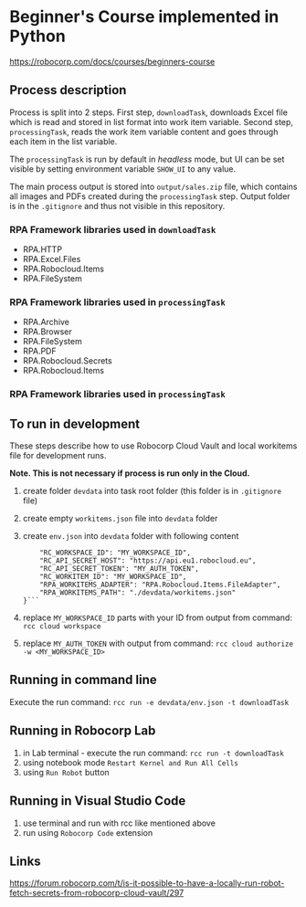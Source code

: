 # Beginner's Course implemented in Python

https://robocorp.com/docs/courses/beginners-course

## Process description

Process is split into 2 steps. First step, `downloadTask`, downloads Excel file which is read and
stored in list format into work item variable. Second step, `processingTask`, reads the work item variable
content and goes through each item in the list variable.

The `processingTask` is run by default in _headless_ mode, but UI can be set visible by setting environment variable `SHOW_UI` to any value.

The main process output is stored into `output/sales.zip` file, which contains all images and PDFs created during the `processingTask` step.
Output folder is in the `.gitignore` and thus not visible in this repository.

### RPA Framework libraries used in `downloadTask`

- RPA.HTTP
- RPA.Excel.Files
- RPA.Robocloud.Items
- RPA.FileSystem

### RPA Framework libraries used in `processingTask`

- RPA.Archive
- RPA.Browser
- RPA.FileSystem
- RPA.PDF
- RPA.Robocloud.Secrets
- RPA.Robocloud.Items


### RPA Framework libraries used in `processingTask`

## To run in development

These steps describe how to use Robocorp Cloud Vault and
local workitems file for development runs.

**Note. This is not necessary if process is run only in the Cloud.**

1. create folder `devdata` into task root folder (this folder is in `.gitignore` file)
2. create empty `workitems.json` file into `devdata` folder
3. create `env.json` into `devdata` folder with following content

    ```{
        "RC_WORKSPACE_ID": "MY_WORKSPACE_ID",
        "RC_API_SECRET_HOST": "https://api.eu1.robocloud.eu",
        "RC_API_SECRET_TOKEN": "MY_AUTH_TOKEN",
        "RC_WORKITEM_ID": "MY_WORKSPACE_ID",
        "RPA_WORKITEMS_ADAPTER": "RPA.Robocloud.Items.FileAdapter",
        "RPA_WORKITEMS_PATH": "./devdata/workitems.json"
    }```

4. replace `MY_WORKSPACE_ID` parts with your ID from output from command: `rcc cloud workspace`
5. replace `MY_AUTH_TOKEN` with output from command: `rcc cloud authorize -w <MY_WORKSPACE_ID>`

## Running in command line

Execute the run command: `rcc run -e devdata/env.json -t downloadTask`

## Running in Robocorp Lab

   1. in Lab terminal - execute the run command: `rcc run -t downloadTask`
   2. using notebook mode `Restart Kernel and Run All Cells`
   3. using `Run Robot` button

## Running in Visual Studio Code

   1. use terminal and run with rcc like mentioned above
   2. run using `Robocorp Code` extension

## Links

https://forum.robocorp.com/t/is-it-possible-to-have-a-locally-run-robot-fetch-secrets-from-robocorp-cloud-vault/297
